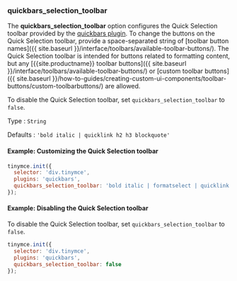 ### quickbars_selection_toolbar

The **quickbars_selection_toolbar** option configures the Quick Selection toolbar provided by the [quickbars plugin]({{site.baseurl}}/plugins-ref/opensource/quickbars/). To change the buttons on the Quick Selection toolbar, provide a space-separated string of [toolbar button names]({{ site.baseurl }}/interface/toolbars/available-toolbar-buttons/). The Quick Selection toolbar is intended for buttons related to formatting content, but any [{{site.productname}} toolbar buttons]({{ site.baseurl }}/interface/toolbars/available-toolbar-buttons/) or [custom toolbar buttons]({{ site.baseurl }}/how-to-guides/creating-custom-ui-components/toolbar-buttons/custom-toolbarbuttons/) are allowed.

To disable the Quick Selection toolbar, set `quickbars_selection_toolbar` to `false`.

Type
: `String`

Defaults
: `'bold italic | quicklink h2 h3 blockquote'`

#### Example: Customizing the Quick Selection toolbar

```js
tinymce.init({
  selector: 'div.tinymce',
  plugins: 'quickbars',
  quickbars_selection_toolbar: 'bold italic | formatselect | quicklink blockquote'
});
```

#### Example: Disabling the Quick Selection toolbar

To disable the Quick Selection toolbar, set `quickbars_selection_toolbar` to `false`.

```js
tinymce.init({
  selector: 'div.tinymce',
  plugins: 'quickbars',
  quickbars_selection_toolbar: false
});
```
